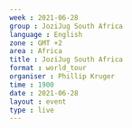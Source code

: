 ```yaml
---
week : 2021-06-28
group : JoziJug South Africa
language : English
zone : GMT +2
area : Africa
title : JoziJug South Africa
format : world_tour
organiser : Phillip Kruger
time : 1900
date : 2021-06-28
layout : event
type : live
---
```

